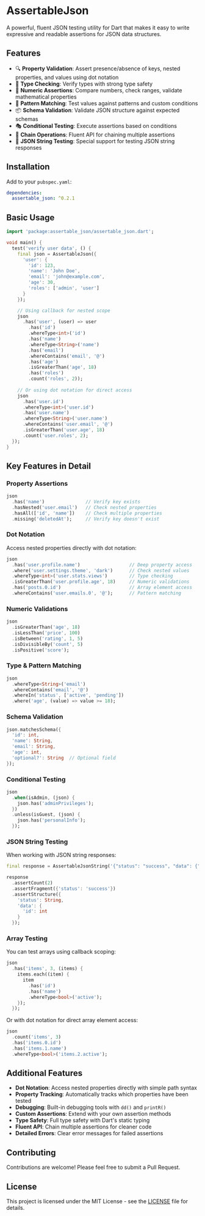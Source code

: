 # AssertableJson

A powerful, fluent JSON testing utility for Dart that makes it easy to write expressive and readable assertions for JSON data structures.

## Features

- 🔍 **Property Validation**: Assert presence/absence of keys, nested properties, and values using dot notation
- 📐 **Type Checking**: Verify types with strong type safety
- 🔢 **Numeric Assertions**: Compare numbers, check ranges, validate mathematical properties
- 🎯 **Pattern Matching**: Test values against patterns and custom conditions
- 📦 **Schema Validation**: Validate JSON structure against expected schemas
- 🎭 **Conditional Testing**: Execute assertions based on conditions
- 🔄 **Chain Operations**: Fluent API for chaining multiple assertions
- 🎨 **JSON String Testing**: Special support for testing JSON string responses

## Installation

Add to your `pubspec.yaml`:

```yaml
dependencies:
  assertable_json: ^0.2.1
```

## Basic Usage

```dart
import 'package:assertable_json/assertable_json.dart';

void main() {
  test('verify user data', () {
    final json = AssertableJson({
      'user': {
        'id': 123,
        'name': 'John Doe',
        'email': 'john@example.com',
        'age': 30,
        'roles': ['admin', 'user']
      }
    });

    // Using callback for nested scope
    json
      .has('user', (user) => user
        .has('id')
        .whereType<int>('id')
        .has('name')
        .whereType<String>('name')
        .has('email')
        .whereContains('email', '@')
        .has('age')
        .isGreaterThan('age', 18)
        .has('roles')
        .count('roles', 2));
        
    // Or using dot notation for direct access
    json
      .has('user.id')
      .whereType<int>('user.id')
      .has('user.name')
      .whereType<String>('user.name')
      .whereContains('user.email', '@')
      .isGreaterThan('user.age', 18)
      .count('user.roles', 2);
  });
}
```

## Key Features in Detail

### Property Assertions

```dart
json
  .has('name')               // Verify key exists
  .hasNested('user.email')   // Check nested properties
  .hasAll(['id', 'name'])    // Check multiple properties
  .missing('deletedAt');     // Verify key doesn't exist
```
### Dot Notation

Access nested properties directly with dot notation:

```dart
json
  .has('user.profile.name')                  // Deep property access
  .where('user.settings.theme', 'dark')      // Check nested values
  .whereType<int>('user.stats.views')        // Type checking
  .isGreaterThan('user.profile.age', 18)     // Numeric validations
  .has('posts.0.id')                         // Array element access
  .whereContains('user.emails.0', '@');      // Pattern matching
```

### Numeric Validations

```dart
json
  .isGreaterThan('age', 18)
  .isLessThan('price', 100)
  .isBetween('rating', 1, 5)
  .isDivisibleBy('count', 5)
  .isPositive('score');
```

### Type & Pattern Matching

```dart
json
  .whereType<String>('email')
  .whereContains('email', '@')
  .whereIn('status', ['active', 'pending'])
  .where('age', (value) => value >= 18);
```

### Schema Validation

```dart
json.matchesSchema({
  'id': int,
  'name': String,
  'email': String,
  'age': int,
  'optional?': String  // Optional field
});
```

### Conditional Testing

```dart
json
  .when(isAdmin, (json) {
    json.has('adminPrivileges');
  })
  .unless(isGuest, (json) {
    json.has('personalInfo');
  });
```

### JSON String Testing

When working with JSON string responses:

```dart
final response = AssertableJsonString('{"status": "success", "data": {"id": 1}}');

response
  .assertCount(2)
  .assertFragment({'status': 'success'})
  .assertStructure({
    'status': String,
    'data': {
      'id': int
    }
  });
```

### Array Testing

You can test arrays using callback scoping:

```dart
json
  .has('items', 3, (items) {
    items.each((item) {
      item
        .has('id')
        .has('name')
        .whereType<bool>('active');
    });
  });
```

Or with dot notation for direct array element access:

```dart
json
  .count('items', 3)
  .has('items.0.id')
  .has('items.1.name')
  .whereType<bool>('items.2.active');
```

## Additional Features

- **Dot Notation**: Access nested properties directly with simple path syntax
- **Property Tracking**: Automatically tracks which properties have been tested
- **Debugging**: Built-in debugging tools with `dd()` and `printR()`
- **Custom Assertions**: Extend with your own assertion methods
- **Type Safety**: Full type safety with Dart's static typing
- **Fluent API**: Chain multiple assertions for cleaner code
- **Detailed Errors**: Clear error messages for failed assertions

## Contributing

Contributions are welcome! Please feel free to submit a Pull Request.

## License

This project is licensed under the MIT License - see the [LICENSE](LICENSE) file for details.
